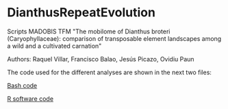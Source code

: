 # DianthusRepeatEvolution


Scripts MADOBIS TFM "The mobilome of Dianthus broteri (Caryophyllaceae): comparison of transposable element landscapes among a wild and a cultivated carnation"

Authors: Raquel Villar, Francisco Balao, Jesús Picazo, Ovidiu Paun

The code used for the different analyses are shown in the next two files:

[Bash code](Bashcode.md)

[R software code](Rcode.R)
